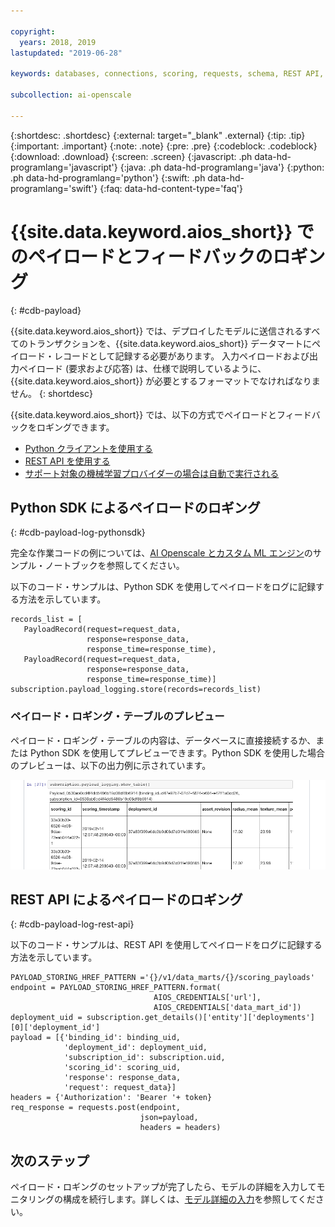 ```yaml
---

copyright:
  years: 2018, 2019
lastupdated: "2019-06-28"

keywords: databases, connections, scoring, requests, schema, REST API, API

subcollection: ai-openscale

---
```


{:shortdesc: .shortdesc}
{:external: target="_blank" .external}
{:tip: .tip}
{:important: .important}
{:note: .note}
{:pre: .pre}
{:codeblock: .codeblock}
{:download: .download}
{:screen: .screen}
{:javascript: .ph data-hd-programlang='javascript'}
{:java: .ph data-hd-programlang='java'}
{:python: .ph data-hd-programlang='python'}
{:swift: .ph data-hd-programlang='swift'}
{:faq: data-hd-content-type='faq'}

# {{site.data.keyword.aios_short}} でのペイロードとフィードバックのロギング
{: #cdb-payload}

{{site.data.keyword.aios_short}} では、デプロイしたモデルに送信されるすべてのトランザクションを、{{site.data.keyword.aios_short}} データマートにペイロード・レコードとして記録する必要があります。 入力ペイロードおよび出力ペイロード (要求および応答) は、仕様で説明しているように、{{site.data.keyword.aios_short}} が必要とするフォーマットでなければなりません。 
{: shortdesc}

{{site.data.keyword.aios_short}} では、以下の方式でペイロードとフィードバックをロギングできます。

- [Python クライアントを使用する](/docs/services/ai-openscale?topic=ai-openscale-cdb-payload#cdb-payload-log-pythonsdk)
- [REST API を使用する](/docs/services/ai-openscale?topic=ai-openscale-cdb-payload#cdb-payload-log-rest-api)
- [サポート対象の機械学習プロバイダーの場合は自動で実行される](/docs/services/ai-openscale?topic=ai-openscale-fmrk-workaround-pyld-lg)

## Python SDK によるペイロードのロギング
{: #cdb-payload-log-pythonsdk}

完全な作業コードの例については、[AI Openscale とカスタム ML エンジン](https://github.com/pmservice/ai-openscale-tutorials/blob/master/notebooks/AI%20OpenScale%20and%20Custom%20ML%20Engine.ipynb)のサンプル・ノートブックを参照してください。

以下のコード・サンプルは、Python SDK を使用してペイロードをログに記録する方法を示しています。

```
records_list = [
   PayloadRecord(request=request_data,
                 response=response_data,
                 response_time=response_time),
   PayloadRecord(request=request_data,
                 response=response_data,
                 response_time=response_time)]
subscription.payload_logging.store(records=records_list)
```

### ペイロード・ロギング・テーブルのプレビュー

ペイロード・ロギング・テーブルの内容は、データベースに直接接続するか、または Python SDK を使用してプレビューできます。Python SDK を使用した場合のプレビューは、以下の出力例に示されています。 

![ペイロード・ロギング・テーブルの Python SDK での出力例](images/wosntbok.png)


## REST API によるペイロードのロギング
{: #cdb-payload-log-rest-api}

以下のコード・サンプルは、REST API を使用してペイロードをログに記録する方法を示しています。

```
PAYLOAD_STORING_HREF_PATTERN ='{}/v1/data_marts/{}/scoring_payloads'
endpoint = PAYLOAD_STORING_HREF_PATTERN.format(
                                AIOS_CREDENTIALS['url'],
                                AIOS_CREDENTIALS['data_mart_id'])
deployment_uid = subscription.get_details()['entity']['deployments'][0]['deployment_id']
payload = [{'binding_id': binding_uid,
            'deployment_id': deployment_uid,
            'subscription_id': subscription.uid,
            'scoring_id': scoring_uid,
            'response': response_data,
            'request': request_data}]
headers = {'Authorization': 'Bearer '+ token}
req_response = requests.post(endpoint,
                             json=payload,
                             headers = headers)
```

## 次のステップ

ペイロード・ロギングのセットアップが完了したら、モデルの詳細を入力してモニタリングの構成を続行します。詳しくは、[モデル詳細の入力](/docs/services/ai-openscale?topic=ai-openscale-mo-config#mo-work-model-dets)を参照してください。

